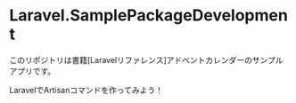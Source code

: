 # Laravel.SamplePackageDevelopment

このリポジトリは書籍[Laravelリファレンス]アドベントカレンダーのサンプルアプリです。

LaravelでArtisanコマンドを作ってみよう！
